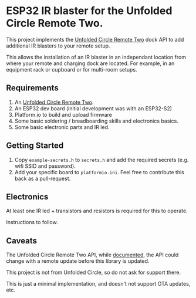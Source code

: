 # ESP32 IR blaster for the Unfolded Circle Remote Two.

This project implements the [Unfolded Circle Remote Two](https://www.unfoldedcircle.com/) dock API to add additional IR blasters
to your remote setup.

This allows the installation of an IR blaster in an independant location from where your
remote and charging dock are located. For example, in an equipment rack or cupboard or for
multi-room setups.

## Requirements

1. An [Unfolded Circle Remote Two](https://www.unfoldedcircle.com/).
1. An ESP32 dev board (initial development was with an ESP32-S2)
1. Platform.io to build and upload firmware
1. Some basic soldering / breadboarding skills and electronics basics.
1. Some basic electronic parts and IR led.

## Getting Started

1. Copy ``example-secrets.h`` to ``secrets.h`` and add the required secrets (e.g. wifi SSID and password).
1. Add your specific board to ``platformio.ini``. Feel free to contribute this back as a pull-request. 

## Electronics

At least one IR led + transistors and resistors is required for this to operate.

Instructions to follow.

## Caveats

The Unfolded Circle Remote Two API, while [documented](https://github.com/unfoldedcircle/core-api/blob/main/dock-api/README.md),
the API could change with a remote update before this library is updated. 

This project is not from Unfolded Circle, so do not ask for support there.

This is just a minimal implementation, and doesn't not support OTA updates, etc.

